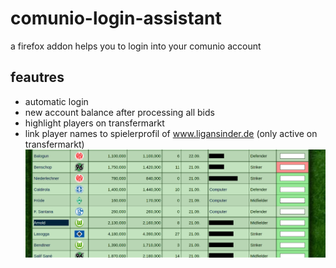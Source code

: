 # comunio-login-assistant
a firefox addon helps you to login into your comunio account
## feautres ##
* automatic login
* new account balance after processing all bids
* highlight players on transfermarkt
* link player names to spielerprofil of www.ligansinder.de (only active on transfermarkt)
![alt text](documentation/exchangemarket.png "new feautres on the transfermarkt")

